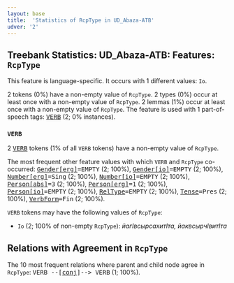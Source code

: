 ```yaml
---
layout: base
title:  'Statistics of RcpType in UD_Abaza-ATB'
udver: '2'
---
```


## Treebank Statistics: UD_Abaza-ATB: Features: `RcpType`

This feature is language-specific.
It occurs with 1 different values: `Io`.

2 tokens (0%) have a non-empty value of `RcpType`.
2 types (0%) occur at least once with a non-empty value of `RcpType`.
2 lemmas (1%) occur at least once with a non-empty value of `RcpType`.
The feature is used with 1 part-of-speech tags: <tt><a href="abq_atb-pos-VERB.html">VERB</a></tt> (2; 0% instances).

### `VERB`

2 <tt><a href="abq_atb-pos-VERB.html">VERB</a></tt> tokens (1% of all `VERB` tokens) have a non-empty value of `RcpType`.

The most frequent other feature values with which `VERB` and `RcpType` co-occurred: <tt><a href="abq_atb-feat-Gender-erg.html">Gender[erg]</a></tt><tt>=EMPTY</tt> (2; 100%), <tt><a href="abq_atb-feat-Gender-io.html">Gender[io]</a></tt><tt>=EMPTY</tt> (2; 100%), <tt><a href="abq_atb-feat-Number-erg.html">Number[erg]</a></tt><tt>=Sing</tt> (2; 100%), <tt><a href="abq_atb-feat-Number-io.html">Number[io]</a></tt><tt>=EMPTY</tt> (2; 100%), <tt><a href="abq_atb-feat-Person-abs.html">Person[abs]</a></tt><tt>=3</tt> (2; 100%), <tt><a href="abq_atb-feat-Person-erg.html">Person[erg]</a></tt><tt>=1</tt> (2; 100%), <tt><a href="abq_atb-feat-Person-io.html">Person[io]</a></tt><tt>=EMPTY</tt> (2; 100%), <tt><a href="abq_atb-feat-RelType.html">RelType</a></tt><tt>=EMPTY</tt> (2; 100%), <tt><a href="abq_atb-feat-Tense.html">Tense</a></tt><tt>=Pres</tt> (2; 100%), <tt><a href="abq_atb-feat-VerbForm.html">VerbForm</a></tt><tt>=Fin</tt> (2; 100%).

`VERB` tokens may have the following values of `RcpType`:

* `Io` (2; 100% of non-empty `RcpType`): <em>йагIвсырсахитIта, йаквсырчIвитIта</em>

## Relations with Agreement in `RcpType`

The 10 most frequent relations where parent and child node agree in `RcpType`:
<tt>VERB --[<tt><a href="abq_atb-dep-conj.html">conj</a></tt>]--> VERB</tt> (1; 100%).

